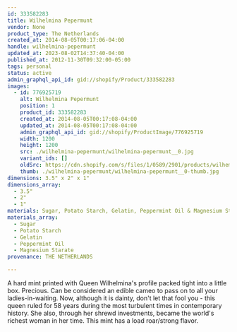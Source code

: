 ```yaml
---
id: 333582283
title: Wilhelmina Pepermunt
vendor: None
product_type: The Netherlands
created_at: 2014-08-05T00:17:06-04:00
handle: wilhelmina-pepermunt
updated_at: 2023-08-02T14:37:40-04:00
published_at: 2012-11-30T09:32:00-05:00
tags: personal
status: active
admin_graphql_api_id: gid://shopify/Product/333582283
images:
  - id: 776925719
    alt: Wilhelmina Pepermunt
    position: 1
    product_id: 333582283
    created_at: 2014-08-05T00:17:08-04:00
    updated_at: 2014-08-05T00:17:08-04:00
    admin_graphql_api_id: gid://shopify/ProductImage/776925719
    width: 1200
    height: 1200
    src: ./wilhelmina-pepermunt/wilhelmina-pepermunt__0.jpg
    variant_ids: []
    oldSrc: https://cdn.shopify.com/s/files/1/0589/2901/products/wilheminapepermunt.jpeg?v=1407212228
    thumb: ./wilhelmina-pepermunt/wilhelmina-pepermunt__0-thumb.jpg
dimensions: 3.5" x 2" x 1"
dimensions_array:
  - 3.5"
  - 2"
  - 1"
materials: Sugar, Potato Starch, Gelatin, Peppermint Oil & Magnesium Starate
materials_array:
  - Sugar
  - Potato Starch
  - Gelatin
  - Peppermint Oil
  - Magnesium Starate
provenance: THE NETHERLANDS

---
```


A hard mint printed with Queen Wilhelmina's profile packed tight into a little box. Precious. Can be considered an edible cameo to pass on to all your ladies-in-waiting. Now, although it is dainty, don't let that fool you - this queen ruled for 58 years during the most turbulent times in contemporary history. She also, through her shrewd investments, became the world's richest woman in her time. This mint has a load roar/strong flavor.